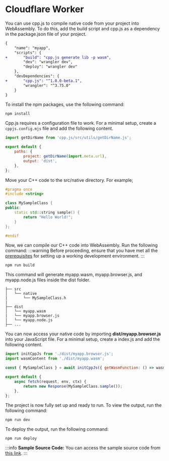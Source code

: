 # Cloudflare Worker

You can use cpp.js to compile native code from your project into WebAssembly. To do this, add the build script and cpp.js as a dependency in the package.json file of your project.

```diff title="package.json"
{
    "name": "myapp",
    "scripts": {
+       "build": "cpp.js generate lib -p wasm",
        "dev": "wrangler dev",
        "deploy": "wrangler dev"
    },
    "devDependencies": {
+       "cpp.js": "^1.0.0-beta.1",
        "wrangler": "^3.75.0"
    }
}
```

To install the npm packages, use the following command:
```shell npm2yarn
npm install
```

Cpp.js requires a configuration file to work. For a minimal setup, create a `cppjs.config.mjs` file and add the following content.

```js title="cppjs.config.mjs"
import getDirName from 'cpp.js/src/utils/getDirName.js';

export default {
    paths: {
        project: getDirName(import.meta.url),
        output: 'dist',
    },
};
```

Move your C++ code to the src/native directory. For example;

```cpp title="src/native/MySampleClass.h"
#pragma once
#include <string>

class MySampleClass {
public:
    static std::string sample() {
        return "Hello World!";
    }
};

#endif
```

Now, we can compile our C++ code into WebAssembly. Run the following command:
:::warning
Before proceeding, ensure that you have met all the [prerequisites](/docs/Guide/Getting%20Started/prerequisites) for setting up a working development environment.
:::
```shell npm2yarn
npm run build
```

This command will generate myapp.wasm, myapp.browser.js, and myapp.node.js files inside the dist folder.

```
├── src
│   └── native
|       └── MySampleClass.h
|
├── dist
│   └── myapp.wasm
|   └── myapp.browser.js
|   └── myapp.node.js
├── ...
```

You can now access your native code by importing **dist/myapp.browser.js** into your JavaScript file. For a minimal setup, create a index.js and add the following content.

```js title="index.js"
import initCppJs from './dist/myapp.browser.js';
import wasmContent from './dist/myapp.wasm';

const { MySampleClass } = await initCppJs({ getWasmFunction: () => wasmContent });

export default {
    async fetch(request, env, ctx) {
        return new Response(MySampleClass.sample());
    },
};
```

The project is now fully set up and ready to run. To view the output, run the following command:

```shell npm2yarn
npm run dev
```

To deploy the output, run the following command:

```shell npm2yarn
npm run deploy
```

:::info
**Sample Source Code:** You can access the sample source code from [this link](https://github.com/bugra9/cpp.js/tree/main/samples/cppjs-sample-cloud-cloudflare-worker).
:::
